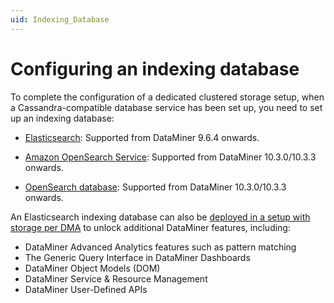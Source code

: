 ```yaml
---
uid: Indexing_Database
---
```


# Configuring an indexing database

To complete the configuration of a dedicated clustered storage setup, when a Cassandra-compatible database service has been set up, you need to set up an indexing database:

- [Elasticsearch](xref:Elasticsearch_database): Supported from DataMiner 9.6.4 onwards.

- [Amazon OpenSearch Service](xref:Amazon_OpenSearch_Service): Supported from DataMiner 10.3.0/10.3.3 onwards.

- [OpenSearch database](xref:OpenSearch_database): Supported from DataMiner 10.3.0/10.3.3 onwards.

An Elasticsearch indexing database can also be [deployed in a setup with storage per DMA](xref:Configuring_indexing_database_per_DMS) to unlock additional DataMiner features, including:

- DataMiner Advanced Analytics features such as pattern matching
- The Generic Query Interface in DataMiner Dashboards
- DataMiner Object Models (DOM)
- DataMiner Service & Resource Management
- DataMiner User-Defined APIs
